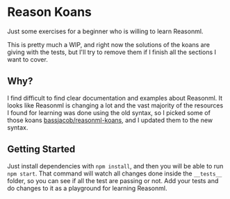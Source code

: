 # Reason Koans

Just some exercises for a beginner who is willing to learn Reasonml.

This is pretty much a WIP, and right now the solutions of the koans are giving with the tests, but I'll try to remove them if I finish all the sections I want to cover.

## Why?

I find difficult to find clear documentation and examples about Reasonml. It looks like Reasonml is changing a lot and the vast majority of the resources I found for learning was done using the old syntax, so I picked some of those koans [bassjacob/reasonml-koans](https://github.com/bassjacob/reasonml-koans), and I updated them to the new syntax.

## Getting Started

Just install dependencies with `npm install`, and then you will be able to run `npm start`. That command will watch all changes done inside the `__tests__` folder, so you can see if all the test are passing or not. Add your tests and do changes to it as a playground for learning Reasonml.
